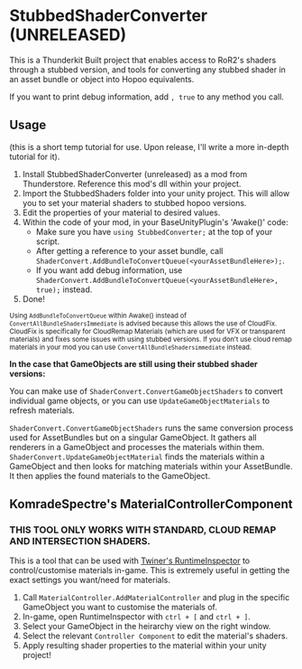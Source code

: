 # StubbedShaderConverter (UNRELEASED)
This is a Thunderkit Built project that enables access to RoR2's shaders through a stubbed version, and tools for converting any stubbed shader in an asset bundle or object into Hopoo equivalents.

If you want to print debug information, add `, true` to any method you call.

## Usage
(this is a short temp tutorial for use. Upon release, I'll write a more in-depth tutorial for it).

1. Install StubbedShaderConverter (unreleased) as a mod from Thunderstore. Reference this mod's dll within your project.
2. Import the StubbedShaders folder into your unity project. This will allow you to set your material shaders to stubbed hopoo versions.
3. Edit the properties of your material to desired values.
4. Within the code of your mod, in your BaseUnityPlugin's 'Awake()' code:
    - Make sure you have `using StubbedConverter;` at the top of your script.
    - After getting a reference to your asset bundle, call `ShaderConvert.AddBundleToConvertQueue(<yourAssetBundleHere>);`.
    - If you want add debug information, use `ShaderConvert.AddBundleToConvertQueue(<yourAssetBundleHere>, true);` instead.
5. Done!

<sub>Using `AddBundleToConvertQueue` within Awake() instead of `ConvertAllBundleShadersImmediate` is advised because this allows the use of CloudFix. CloudFix is specifically for CloudRemap Materials (which are used for VFX or transparent materials) and fixes some issues with using stubbed versions. If you don't use cloud remap materials in your mod you can use `ConvertAllBundleShadersimmediate` instead.</sub>

__In the case that GameObjects are still using their stubbed shader versions:__

You can make use of `ShaderConvert.ConvertGameObjectShaders` to convert individual game objects, or you can use `UpdateGameObjectMaterials` to refresh materials.

`ShaderConvert.ConvertGameObjectShaders` runs the same conversion process used for AssetBundles but on a singular GameObject. It gathers all renderers in a GameObject and processes the materials within them.  
`ShaderConvert.UpdateGameObjectMaterial` finds the materials within a GameObject and then looks for matching materials within your AssetBundle. It then applies the found materials to the GameObject.  

## KomradeSpectre's MaterialControllerComponent

### THIS TOOL ONLY WORKS WITH STANDARD, CLOUD REMAP AND INTERSECTION SHADERS.
This is a tool that can be used with [Twiner's RuntimeInspector](https://thunderstore.io/package/Twiner/RuntimeInspector/) to control/customise materials in-game. This is extremely useful in getting the exact settings you want/need for materials. 

1. Call `MaterialController.AddMaterialController` and plug in the specific GameObject you want to customise the materials of.
2. In-game, open RuntimeInspector with `ctrl + [` and `ctrl + ]`.
3. Select your GameObject in the heirarchy view on the right window.
4. Select the relevant `Controller Component` to edit the material's shaders.
5. Apply resulting shader properties to the material within your unity project!

